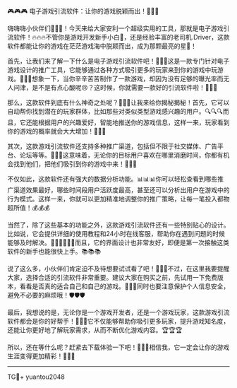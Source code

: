 🎮🎮🎮 电子游戏引流软件：让你的游戏脱颖而出！🚀🚀🚀

嗨嗨嗨小伙伴们👋👋👋！今天来给大家安利一个超级实用的工具，那就是电子游戏引流软件！🔥🔥🔥不管你是游戏开发新手小白👶，还是经验丰富的老司机.Driver，这款软件都能让你的游戏在茫茫游戏海中脱颖而出，成为那颗最亮的星🌟！

首先，让我们来了解一下什么是电子游戏引流软件吧！📝📝📝这是一款专门针对电子游戏设计的推广工具，它能够通过各种方式吸引更多的玩家来到你的游戏中玩游戏。🎯🎯🎯想象一下，当你辛辛苦苦制作了一款游戏，却因为没有足够的曝光率而无人问津，是不是有点心酸呢😢？这时候，你就需要一款好的引流软件啦！💪💪💪

那么，这款软件到底有什么神奇之处呢？🧐🧐🧐让我来给你揭秘揭秘！首先，它可以自动帮你找到潜在的玩家群体，比如那些对类似类型游戏感兴趣的用户。🔍🔍🔍而且，它还能根据用户的兴趣爱好，智能地推送你的游戏信息，这样一来，玩家看到你的游戏的概率就会大大增加！🎉🎉🎉

其次，这款游戏引流软件还支持多种推广渠道，包括但不限于社交媒体、广告平台、论坛等等。🌈🌈🌈这意味着，无论你的目标用户喜欢在哪里消磨时间，你都有机会找到他们，把他们吸引到你的游戏中来！🎈🎈🎈

不仅如此，这款软件还有强大的数据分析功能。📊📊📊你可以轻松查看到哪些推广渠道效果最好，哪些时间段用户活跃度最高，甚至还可以分析出用户在游戏中的行为模式。这样一来，你就可以更加精准地调整你的推广策略，让每一笔投入都物超所值！💰💰💰

当然了，除了这些基本的功能之外，这款游戏引流软件还有一些特别贴心的设计。比如说，它会提供详细的使用教程和24小时在线客服，帮助你在遇到问题的时候能够及时解决。💁‍♀️💁‍♂️💁‍♀️而且，它的界面设计也非常友好，即便是第一次接触这类软件的新手也能很快上手。📚📚📚

说了这么多，小伙伴们肯定迫不及待想要试试看了吧！🎁🎁🎁不过，在这里我要提醒大家，选择合适的引流软件非常重要。建议大家在购买之前，先试用一下免费版本，看看是否真的适合自己和自己的游戏。🌟🌟🌟同时也要注意保护个人信息安全，避免不必要的麻烦哦！🛡🛡🛡

最后，我想说的是，无论你是一个游戏开发者，还是一个游戏玩家，这款游戏引流软件都会是你的好帮手！👏👏👏它不仅能够帮助你吸引更多玩家，提升游戏知名度，还能让你更好地了解玩家需求，从而不断优化游戏内容。🏆🏆🏆

所以，还在等什么呢？赶紧去下载体验一下吧！🚀🚀🚀相信我，它一定会让你的游戏生涯变得更加精彩！🌈🌈🌈

---

TG💪+ yuantou2048